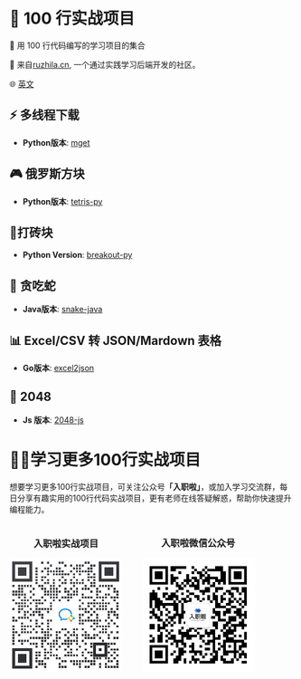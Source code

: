 # 📖 100 行实战项目

🚀 用 100 行代码编写的学习项目的集合

💁 来自[ruzhila.cn](http://ruzhila.cn/blog/?from=github_100_line_code), 一个通过实践学习后端开发的社区。

🌐 [英文](./README.md)

## ⚡ 多线程下载
 - **Python版本**: [mget](https://github.com/ruzhila/mget)
  
## 🎮 俄罗斯方块
 - **Python版本**: [tetris-py](https://github.com/ruzhila/tetris-py)

## 🏓打砖块 
 - **Python Version**: [breakout-py](https://github.com/ruzhila/breakout-py)

## 🐍 贪吃蛇
 - **Java版本**: [snake-java](https://github.com/ruzhila/snake-java)
  
## 📊 Excel/CSV 转 JSON/Mardown 表格
 - **Go版本**: [excel2json](https://github.com/ruzhila/excel_csv_to_json_or_markdown)

## 🔢 2048
 - **Js 版本**: [2048-js](https://github.com/ruzhila/2048-js)

# 🙋‍♀️学习更多100行实战项目
 想要学习更多100行实战项目，可关注公众号<strong>「入职啦」</strong>，或加入学习交流群，每日分享有趣实用的100行代码实战项目，更有老师在线答疑解惑，帮助你快速提升编程能力。

<div style="display: inline-block;text-align: center;">
   <div style="display: inline-block;">
     <h3>入职啦实战项目</h3>
     <img src="./projectQrcode.jpg" width="200" margin-right="100" alt="入职啦实战项目二维码" >
   </div>
   <div style="display: inline-block; margin-left: 30px;">
     <h3>入职啦微信公众号</h3>
     <img src="./weixinQrcode.png" width="200" alt="入职啦公众号二维码" />
   </div>
 </div>
